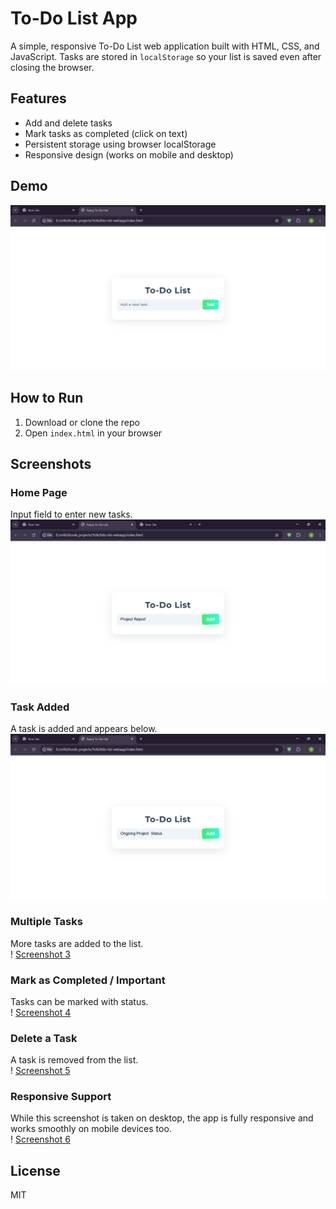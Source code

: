 # To-Do List App

A simple, responsive To-Do List web application built with HTML, CSS, and JavaScript. Tasks are stored in `localStorage` so your list is saved even after closing the browser.

## Features

- Add and delete tasks
- Mark tasks as completed (click on text)
- Persistent storage using browser localStorage
- Responsive design (works on mobile and desktop)

## Demo

![Demo screenshot](demo.png)

## How to Run

1. Download or clone the repo
2. Open `index.html` in your browser

## Screenshots

### Home Page  
Input field to enter new tasks.  
![Screenshot 1](Screenshot_1.png)

### Task Added  
A task is added and appears below.  
![Screenshot 2](Screenshot_2.png)

### Multiple Tasks  
More tasks are added to the list.  
! [Screenshot 3](Screenshot_3.png)

### Mark as Completed / Important  
Tasks can be marked with status.  
! [Screenshot 4](Screenshot_4.png)

### Delete a Task  
A task is removed from the list.  
! [Screenshot 5](Screenshot_5.png)

### Responsive Support  
While this screenshot is taken on desktop, the app is fully responsive and works smoothly on mobile devices too.  
! [Screenshot 6](Screenshot_6.png)

## License

MIT

